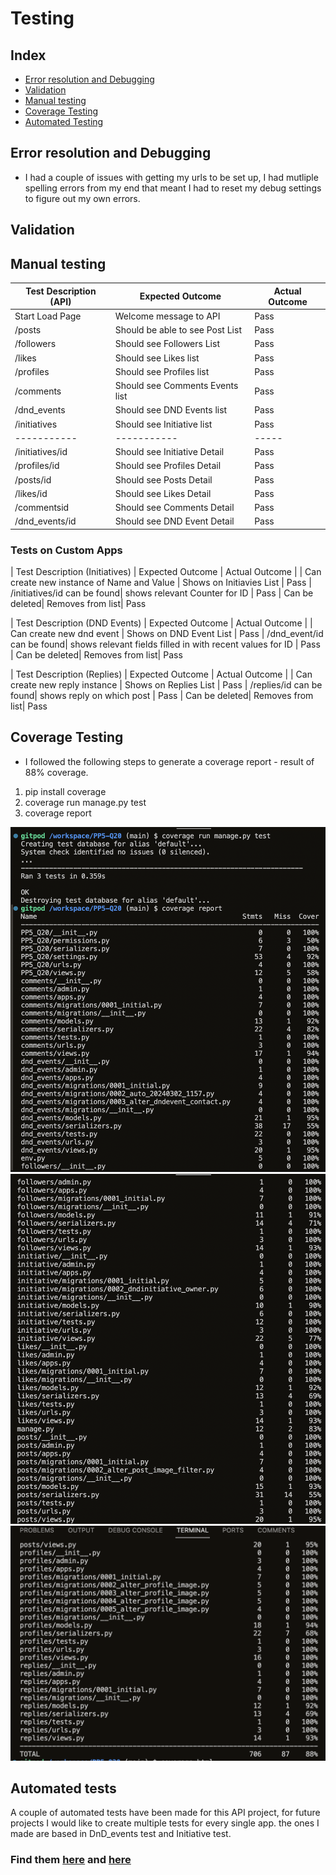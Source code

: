# Testing

## Index

 * [Error resolution and Debugging](#error-resolution-and-debugging)
 * [Validation](#validation)
 * [Manual testing](#manual-testing)
 * [Coverage Testing](#coverage-testing)
 * [Automated Testing](#automated-tests)


 ## Error resolution and Debugging
 * I had a couple of issues with getting my urls to be set up, I had mutliple spelling errors from my end that meant I had to reset my debug settings to figure out my own errors.


## Validation



## Manual testing 


| Test Description (API)   | Expected Outcome | Actual Outcome |
| ----------- | ----------- | ----- |
| Start Load Page   | Welcome message to API  | Pass
| /posts | Should be able to see Post List | Pass
| /followers | Should see Followers List| Pass
| /likes| Should see Likes list | Pass
| /profiles| Should see Profiles list | Pass
| /comments| Should see Comments Events list | Pass
| /dnd_events| Should see DND Events list | Pass
| /initiatives| Should see Initiative list | Pass
| ----------- | ----------- | ----- |
| /initiatives/id| Should see Initiative Detail | Pass
| /profiles/id| Should see Profiles Detail | Pass
| /posts/id| Should see Posts Detail | Pass
| /likes/id| Should see Likes Detail | Pass
| /commentsid| Should see Comments Detail | Pass
| /dnd_events/id| Should see DND Event Detail | Pass

### Tests on Custom Apps
| Test Description (Initiatives)   | Expected Outcome | Actual Outcome |
| Can create new instance of Name and Value  | Shows on Initiavies List  | Pass
| /initiatives/id can be found|  shows relevant Counter for ID | Pass
| Can be deleted| Removes from list| Pass

| Test Description (DND Events)   | Expected Outcome | Actual Outcome |
| Can create new dnd event  | Shows on DND Event List  | Pass
| /dnd_event/id can be found|  shows relevant fields filled in with recent values for ID | Pass
| Can be deleted| Removes from list| Pass

| Test Description (Replies)   | Expected Outcome | Actual Outcome |
| Can create new reply instance  | Shows on Replies List  | Pass
| /replies/id can be found|  shows reply on which post | Pass
| Can be deleted| Removes from list| Pass


## Coverage Testing 

* I followed the following steps to generate a coverage report - result of 88% coverage.
1) pip install coverage
2) coverage run manage.py test
3) coverage report

![Coverage1](/documentation/image_tests/Coverage1.png)
![Coverage2](/documentation/image_tests/Coverage2.png)
![Coverage3](/documentation/image_tests/Coverage3.png)


## Automated tests
A couple of automated tests have been made for this API project, for future projects I would like to create multiple tests for every single app. the ones I made are based in DnD_events test and Initiative test.  
### Find them [here](../dnd_events/tests.py) and [here](../initiative/tests.py)

